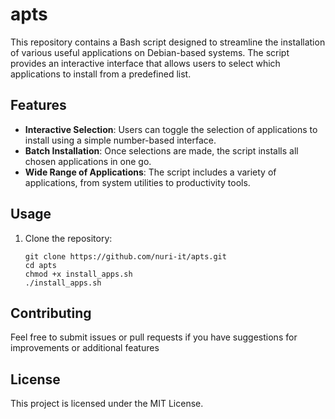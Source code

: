 # apts

This repository contains a Bash script designed to streamline the installation of various useful applications on Debian-based systems. The script provides an interactive interface that allows users to select which applications to install from a predefined list. 

## Features

- **Interactive Selection**: Users can toggle the selection of applications to install using a simple number-based interface.
- **Batch Installation**: Once selections are made, the script installs all chosen applications in one go.
- **Wide Range of Applications**: The script includes a variety of applications, from system utilities to productivity tools.

## Usage


1. Clone the repository:


   ```
   git clone https://github.com/nuri-it/apts.git
   cd apts
   chmod +x install_apps.sh
   ./install_apps.sh
## Contributing

Feel free to submit issues or pull requests if you have suggestions for improvements or additional features

## License
This project is licensed under the MIT License.
